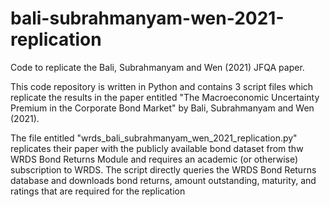 # bali-subrahmanyam-wen-2021-replication
Code to replicate the Bali, Subrahmanyam and Wen (2021) JFQA paper.

This code repository is written in Python and contains 3 script files which replicate the results in the paper entitled
"The Macroeconomic Uncertainty Premium in the Corporate Bond Market" by Bali, Subrahmanyam and Wen (2021).

The file entitled "wrds_bali_subrahmanyam_wen_2021_replication.py" replicates their paper with the publicly available 
bond dataset from thw WRDS Bond Returns Module and requires an academic (or otherwise) subscription to WRDS.
The script directly queries the WRDS Bond Returns database and downloads bond returns, amount outstanding, maturity, and
ratings that are required for the replication
